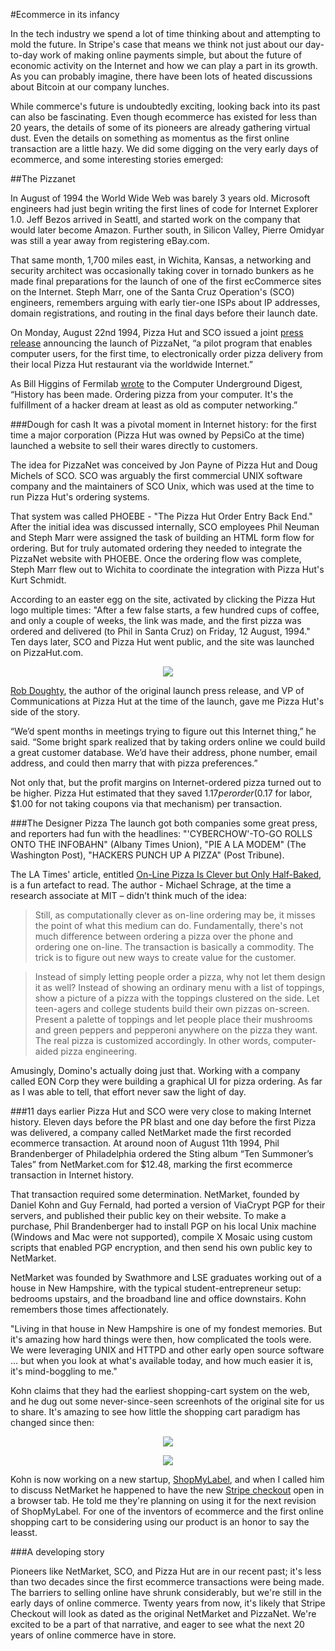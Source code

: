 #Ecommerce in its infancy

In the tech industry we spend a lot of time thinking about and attempting to mold the future. In Stripe's case that means we think not just about our day-to-day work of making online payments simple, but about the future of economic activity on the Internet and how we can play a part in its growth. As you can probably imagine, there have been lots of heated discussions about Bitcoin at our company lunches.

While commerce's future is undoubtedly exciting, looking back into its past can also be fascinating. Even though ecommerce has existed for less than 20 years, the details of some of its pioneers are already gathering virtual dust. Even the details on something as momentus as the first online transaction are a little hazy. We did some digging on the very early days of ecommerce, and some interesting stories emerged:

##The Pizzanet

In August of 1994 the World Wide Web was barely 3 years old. Microsoft engineers had just begin writing the first lines of code for Internet Explorer 1.0. Jeff Bezos arrived in Seattl, and started work on the company that would later become Amazon. Further south, in Silicon Valley, Pierre Omidyar was still a year away from registering eBay.com.

That same month, 1,700 miles east, in Wichita, Kansas, a networking and security architect was occasionally taking cover in tornado bunkers as he made final preparations for the launch of one of the first ecCommerce sites on the Internet. Steph Marr, one of the Santa Cruz Operation's (SCO) engineers, remembers arguing with early tier-one ISPs about IP addresses, domain registrations, and routing in the final days before their launch date.

On Monday, August 22nd 1994, Pizza Hut and SCO issued a joint [press release](http://www.interesting-people.org/archives/interesting-people/199408/msg00057.html) announcing the launch of PizzaNet, “a pilot program that enables computer users, for the first time, to electronically order pizza delivery from their local Pizza Hut restaurant via the worldwide Internet.”

As Bill Higgins of Fermilab [wrote](http://cu-digest.org/CUDS6/cud6.83) to the Computer Underground Digest, “History has been made.  Ordering pizza from your computer.  It's the fulfillment of a hacker dream at least as old as computer networking.” 

###Dough for cash
It was a pivotal moment in Internet history: for the first time a major corporation (Pizza Hut was owned by PepsiCo at the time) launched a website  to sell their wares directly to customers.

The idea for PizzaNet was conceived by Jon Payne of Pizza Hut and Doug Michels of SCO. SCO was arguably the first commercial UNIX software company and the maintainers of SCO Unix, which was used at the time to run Pizza Hut's ordering systems. 

That system was called PHOEBE - "The Pizza Hut Order Entry Back End." After the initial idea was discussed internally, SCO employees Phil Neuman and Steph Marr were assigned the task of building an HTML form flow for ordering. But for truly automated ordering they needed to integrate the PizzaNet website with PHOEBE. Once the ordering flow was complete, Steph Marr flew out to Wichita to coordinate the integration with Pizza Hut's Kurt Schmidt. 

According to an easter egg on the site, activated by clicking the Pizza Hut logo multiple times: "After a few false starts, a few hundred cups of coffee, and only a couple of weeks, the link was made, and the first pizza was ordered
and delivered (to Phil in Santa Cruz) on Friday, 12 August, 1994." Ten days later, SCO and Pizza Hut went public, and the site was launched on PizzaHut.com.

<p align="center"><img src="https://github.com/sinak/stripe-blog-posts/raw/master/1%20-%20images/pizza1.jpg" /></p>

[Rob Doughty](http://robdoughtycommunications.com/robdoughtycommunications.com/Welcome.html), the author of the original launch press release, and VP of Communications at Pizza Hut at the time of the launch, gave me Pizza Hut's side of the story. 

“We’d spent months in meetings trying to figure out this Internet thing,” he said. “Some bright spark realized that by taking orders online we could build a great customer database. We’d have their address, phone number, email address, and could then marry that with pizza preferences.”

Not only that, but the profit margins on Internet-ordered pizza turned out to be higher. Pizza Hut estimated that they saved $1.17 per order ($0.17 for labor, $1.00 for not taking coupons via that mechanism) per transaction.


###The Designer Pizza
The launch got both companies some great press, and reporters had fun with the headlines: "'CYBERCHOW'-TO-GO ROLLS ONTO THE INFOBAHN" (Albany Times Union), "PIE A LA MODEM" (The Washington Post), "HACKERS PUNCH UP A PIZZA" (Post Tribune).

The LA Times' article, entitled [On-Line Pizza Is Clever but Only Half-Baked](http://articles.latimes.com/1994-08-25/business/fi-31168_1_pizza-hut), is a fun artefact to read. The author - Michael Schrage, at the time a research associate at MIT – didn’t think much of the idea:

> Still, as computationally clever as on-line ordering may be, it misses the point of what this medium can do. Fundamentally, there's not much difference between ordering a pizza over the phone and ordering one on-line. The transaction is basically a commodity. The trick is to figure out new ways to create value for the customer.

> Instead of simply letting people order a pizza, why not let them design it as well? Instead of showing an ordinary menu with a list of toppings, show a picture of a pizza with the toppings clustered on the side. Let teen-agers and college students build their own pizzas on-screen. Present a palette of toppings and let people place their mushrooms and green peppers and pepperoni anywhere on the pizza they want. The real pizza is customized accordingly. In other words, computer-aided pizza engineering.

Amusingly, Domino's actually doing just that. Working with a company called EON Corp they were building a graphical UI for pizza ordering. As far as I was able to tell, that effort never saw the light of day.

###11 days earlier
Pizza Hut and SCO were very close to making Internet history. Eleven days before the PR blast and one day before the first Pizza was delivered, a company called NetMarket made the first recorded  ecommerce transaction. At around noon of August 11th 1994, Phil Brandenberger of Philadelphia ordered the Sting album “Ten Summoner’s Tales” from NetMarket.com for $12.48, marking the first ecommerce transaction in Internet history. 

That transaction required some determination. NetMarket, founded by Daniel Kohn and Guy Fernald, had ported a version of ViaCrypt PGP for their servers, and published their public key on their website. To make a purchase, Phil Brandenberger had to install PGP on his local Unix machine (Windows and Mac were not supported), compile X Mosaic using custom scripts that enabled PGP encryption, and then send his own public key to NetMarket.

NetMarket was founded by Swathmore and LSE graduates working out of a house in New Hampshire, with the typical student-entrepreneur setup: bedrooms upstairs, and the broadband line and office downstairs. Kohn remembers those times affectionately. 

"Living in that house in New Hampshire is one of my fondest memories. But it's amazing how hard things were then, how complicated the tools were. We were leveraging UNIX and HTTPD and other early open source software ... but when you look at what's available today, and how much easier it is, it's mind-boggling to me."

Kohn claims that they had the earliest shopping-cart system on the web, and he dug out some never-since-seen screenhots of the original site for us to share. It's amazing to see how little the shopping cart paradigm has changed since then:

<p align="center"><img src="https://github.com/sinak/stripe-blog-posts/raw/master/1%20-%20images/netmarket-2.gif" /></p>
<p align="center"><img src="https://github.com/sinak/stripe-blog-posts/raw/master/1%20-%20images/netmarket-1.gif" /></p>

Kohn is now working on a new startup, [ShopMyLabel](http://shopmylabel.com), and when I called him to discuss NetMarket he happened to have the new [Stripe checkout](https://stripe.com/blog/stripe-checkout) open in a browser tab. He told me they're planning on using it for the next revision of ShopMyLabel. For one of the inventors of ecommerce and the first online shopping cart to be considering using our product is an honor to say the leasst.

###A developing story

Pioneers like NetMarket, SCO, and Pizza Hut are in our recent past; it's less than two decades since the first ecommerce transactions were being made. The barriers to selling online have shrunk considerably, but we're still in the early days of online commerce. Twenty years from now, it's likely that Stripe Checkout will look as dated as the original NetMarket and PizzaNet. We're excited to be a part of that narrative, and eager to see what the next 20 years of online commerce have in store.
